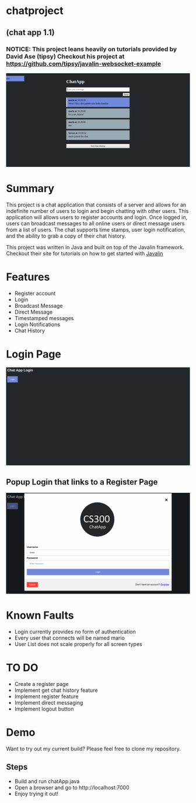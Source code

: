 # chatproject
## (chat app 1.1)

### NOTICE: This project leans heavily on tutorials provided by David Ase (tipsy) Checkout his project at https://github.com/tipsy/javalin-websocket-example

![ChatAppDemo](/chatAppDemo.png)

# Summary

This project is a chat application that consists of a server and allows for an indefinite number of users to login and begin chatting with other users. This application will allows users to register accounts and login.
Once logged in, users can broadcast messages to all online users or direct message users from a list of users.
The chat supports time stamps, user login notification, and the ability to grab a copy of their chat history.

This project was written in Java and built on top of the Javalin framework. Checkout their site for tutorials on how to 
get started with [Javalin](https://javalin.io/tutorials)

# Features
* Register account
* Login
* Broadcast Message
* Direct Message
* Timestamped messages
* Login Notifications
* Chat History

# Login Page
![loginPage](/chatAppLogin.png)

## Popup Login that links to a Register Page
![loginPopUp](/loginPopUp.png)

# Known Faults

* Login currently provides no form of authentication
* Every user that connects will be named mario
* User List does not scale properly for all screen types

# TO DO
* Create a register page
* Implement get chat history feature
* Implement register feature
* Implement direct messaging
* Implement logout button

# Demo
Want to try out my current build? Please feel free to clone my repository.
## Steps
* Build and run chatApp.java
* Open a browser and go to http://localhost:7000
* Enjoy trying it out!
